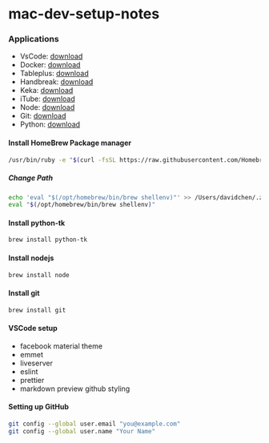 # mac-dev-setup-notes

### Applications

- VsCode: <a href="https://code.visualstudio.com/download">download</a>
- Docker: <a href="https://docs.docker.com/desktop/install/mac-install/">download</a>
- Tableplus: <a href="https://tableplus.com/">download</a>
- Handbreak: <a href="https://handbrake.fr/">download</a>
- Keka: <a href="https://www.keka.io/en/">download</a>
- iTube: <a href="https://itube.aimersoft.com/">download</a>
- Node: <a href="https://nodejs.org/en/">download</a>
- Git: <a href="https://git-scm.com/download/mac">download</a>
- Python: <a href="https://www.python.org/downloads/macos/">download</a>

#### Install HomeBrew Package manager

```bash
/usr/bin/ruby -e "$(curl -fsSL https://raw.githubusercontent.com/Homebrew/install/master/install)"
```
##### Change Path
```bash
echo 'eval "$(/opt/homebrew/bin/brew shellenv)"' >> /Users/davidchen/.zprofile
eval "$(/opt/homebrew/bin/brew shellenv)"
```

#### Install python-tk

```bash
brew install python-tk
```

#### Install nodejs

```bash
brew install node
```

#### Install git

```bash
brew install git
```

#### VSCode setup

- facebook material theme
- emmet
- liveserver
- eslint
- prettier
- markdown preview github styling

#### Setting up GitHub

```bash
git config --global user.email "you@example.com"
git config --global user.name "Your Name"
```
